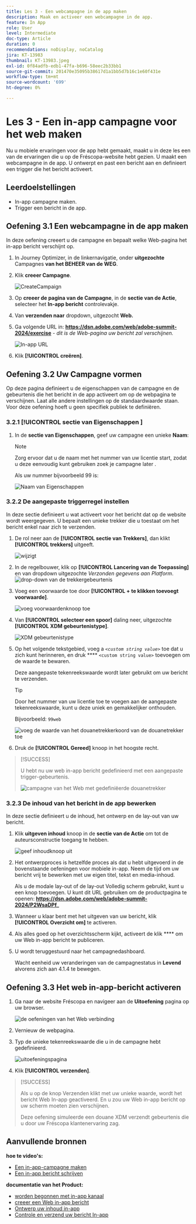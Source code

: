 ```yaml
---
title: Les 3 - Een webcampagne in de app maken
description: Maak en activeer een webcampagne in de app.
feature: In App
role: User
level: Intermediate
doc-type: Article
duration: 0
recommendations: noDisplay, noCatalog
jira: KT-13983
thumbnail: KT-13983.jpeg
exl-id: 0f84adfb-edb1-47fa-b696-58eec2b33bb1
source-git-commit: 201470e35095b38617d1a1bb5d7b16c1e60f431e
workflow-type: tm+mt
source-wordcount: '699'
ht-degree: 0%

---
```


# Les 3 - Een in-app campagne voor het web maken

Nu u mobiele ervaringen voor de app hebt gemaakt, maakt u in deze les een van de ervaringen die u op de Fréscopa-website hebt gezien. U maakt een webcampagne in de app. U ontwerpt en past een bericht aan en definieert een trigger die het bericht activeert.

## Leerdoelstellingen

* In-app campagne maken.
* Trigger een bericht in de app.

## Oefening 3.1 Een webcampagne in de app maken

In deze oefening creeert u de campagne en bepaalt welke Web-pagina het in-app bericht verschijnt op.

1. In Journey Optimizer, in de linkernavigatie, onder **uitgezochte** Campagnes **van het BEHEER van de WEG**.

1. Klik **creeer Campagne**.

   ![ CreateCampaign ](/help/summit-labs/summit-lab-2024/l820-lab-workbook/assets/4-1-create-campaign.png)

1. Op **creeer de pagina van de Campagne**, in de **sectie van de Actie**, selecteer het **In-app bericht** controlevakje.

1. Van **verzenden naar** dropdown, uitgezocht **Web.**

1. Ga volgende URL in: **https://dsn.adobe.com/web/adobe-summit-2024/exercise** - *dit is de Web-pagina uw bericht zal verschijnen.*

   ![ In-app URL ](/help/summit-labs/summit-lab-2024/l820-lab-workbook/assets/4-1-1-in-app-url.png)

1. Klik **[!UICONTROL creëren]**.

## Oefening 3.2 Uw Campagne vormen

Op deze pagina definieert u de eigenschappen van de campagne en de gebeurtenis die het bericht in de app activeert om op de webpagina te verschijnen. Laat alle andere instellingen op de standaardwaarde staan. Voor deze oefening hoeft u geen specifiek publiek te definiëren.

### 3.2.1 [!UICONTROL  sectie van Eigenschappen ]

1. In de **sectie van Eigenschappen**, geef uw campagne een unieke **Naam**:

   >[!NOTE]
   > Zorg ervoor dat u de naam met het nummer van uw licentie start, zodat u deze eenvoudig kunt gebruiken
   > zoek je campagne later .
   > 
   > Als uw nummer bijvoorbeeld 99 is: 
   >
   > ![ Naam van Eigenschappen ](/help/summit-labs/summit-lab-2024/l820-lab-workbook/assets/4-1-2-properties-name.png)


### 3.2.2 De aangepaste triggerregel instellen

In deze sectie definieert u wat activeert voor het bericht dat op de website wordt weergegeven. U bepaalt een unieke trekker die u toestaat om het bericht enkel naar zich te verzenden.

1. De rol neer aan de **[!UICONTROL sectie van Trekkers]**, dan klikt **[!UICONTROL trekkers]** uitgeeft.

   ![ wijzigt ](/help/summit-labs/summit-lab-2024/l820-lab-workbook/assets/3-2-1-2-edit-triggers.png)

1. In de regelbouwer, klik op **[!UICONTROL Lancering van de Toepassing]** en van dropdown uitgezochte *Verzonden gegevens aan Platform*.
   ![ drop-down van de trekkergebeurtenis ](/help/summit-labs/summit-lab-2024/l820-lab-workbook/assets/trigger-drop-down-sent-to-platform.png)

1. Voeg een voorwaarde toe door **[!UICONTROL + te klikken toevoegt voorwaarde]**.

   ![ voeg voorwaardenknoop ](/help/summit-labs/summit-lab-2024/l820-lab-workbook/assets/3-2-1-3-add-condition.png) toe

1. Van **[!UICONTROL selecteer een spoor]** daling neer, uitgezochte **[!UICONTROL XDM gebeurtenistype]**.

   ![ XDM gebeurtenistype ](/help/summit-labs/summit-lab-2024/l820-lab-workbook/assets/4-1-2-dropdown-xdm-event.png)


1. Op het volgende tekstgebied, voeg a *`<custom string value>`* toe dat u zich kunt herinneren, en druk **** `<custom string value>` toevoegen om de waarde te bewaren.

   Deze aangepaste tekenreekswaarde wordt later gebruikt om uw bericht te verzenden.

   >[!TIP]
   > Door het nummer van uw licentie toe te voegen aan de aangepaste tekenreekswaarde, kunt u deze uniek en gemakkelijker onthouden.
   > 
   > Bijvoorbeeld: `99web`
   > 

   ![ voeg de waarde van het douanetrekkerkoord van de douanetrekker ](/help/summit-labs/summit-lab-2024/l820-lab-workbook/assets/4-1-2-add-custom-trigger-dropdown.png) toe

1. Druk de **[!UICONTROL Gereed]** knoop in het hoogste recht.

>[!SUCCESS]
>
>U hebt nu uw web in-app bericht gedefinieerd met een aangepaste trigger-gebeurtenis.
>
>![ campagne van het Web met gedefiniëerde douanetrekker ](/help/summit-labs/summit-lab-2024/l820-lab-workbook/assets/4-1-2-2-web-campaign-with-custom-trigger.png)


### 3.2.3 De inhoud van het bericht in de app bewerken

In deze sectie definieert u de inhoud, het ontwerp en de lay-out van uw bericht.

1. Klik **uitgeven inhoud** knoop in de **sectie van de Actie** om tot de auteursconstructie toegang te hebben.

   ![ geef inhoudknoop ](/help/summit-labs/summit-lab-2024/l820-lab-workbook/assets/3-1-3-1-edit-content-button.png) uit

1. Het ontwerpproces is hetzelfde proces als dat u hebt uitgevoerd in de bovenstaande oefeningen voor mobiele in-app. Neem de tijd om uw bericht vrij te bewerken met uw eigen titel, tekst en media-inhoud.

   Als u de modale lay-out of de lay-out Volledig scherm gebruikt, kunt u een knop toevoegen. U kunt dit URL gebruiken om de productpagina te openen: **https://dsn.adobe.com/web/adobe-summit-2024/P2WsaDPf_**

1. Wanneer u klaar bent met het uitgeven van uw bericht, klik **[!UICONTROL Overzicht om]** te activeren.

1. Als alles goed op het overzichtsscherm kijkt, activeert de klik **** om uw Web in-app bericht te publiceren.

1. U wordt teruggestuurd naar het campagnedashboard.

   Wacht eenheid uw veranderingen van de campagnestatus in **Levend** alvorens zich aan 4.1.4 te bewegen.

## Oefening 3.3 Het web in-app-bericht activeren

1. Ga naar de website Fréscopa en navigeer aan de **Uitoefening** pagina op uw browser.

   ![ de oefeningen van het Web verbinding ](/help/summit-labs/summit-lab-2024/l820-lab-workbook/assets/4-2-frescopa-web-exercise-link.png)

1. Vernieuw de webpagina.

1. Typ de unieke tekenreekswaarde die u in de campagne hebt gedefinieerd.

   ![ uitoefeningspagina ](/help/summit-labs/summit-lab-2024/l820-lab-workbook/assets/4-2-exercise-page.png)

1. Klik **[!UICONTROL verzenden]**.

>[!SUCCESS]
>
>Als u op de knop Verzenden klikt met uw unieke waarde, wordt het bericht Web In-app geactiveerd. En u zou uw Web in-app bericht op uw scherm moeten zien verschijnen.
>
>Deze oefening simuleerde een douane XDM verzendt gebeurtenis die u door uw Fréscopa klantenervaring zag.


## Aanvullende bronnen

**hoe te video&#39;s:**

* [Een in-app-campagne maken](/help/channels/create-an-in-app-campaign.md)
* [Een in-app bericht schrijven](/help/channels/author-in-app-messages.md)

**documentatie van het Product:**

* [ worden begonnen met in-app kanaal ](https://experienceleague.adobe.com/en/docs/journey-optimizer/using/in-app/get-started-in-app)
* [ creeer een Web in-app bericht ](https://experienceleague.adobe.com/en/docs/journey-optimizer/using/in-app/create-in-app-web)
* [ Ontwerp uw inhoud in-app ](https://experienceleague.adobe.com/en/docs/journey-optimizer/using/in-app/design-in-app)
* [ Controle en verzend uw bericht In-app ](https://experienceleague.adobe.com/en/docs/journey-optimizer/using/in-app/send-in-app)
